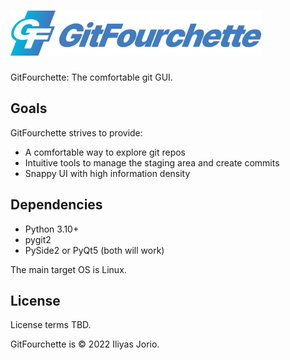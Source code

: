 # <img src="assets/gitfourchette-banner.png" alt="GitFourchette" height=72>

GitFourchette: The comfortable git GUI.

## Goals

GitFourchette strives to provide:
- A comfortable way to explore git repos
- Intuitive tools to manage the staging area and create commits 
- Snappy UI with high information density 

## Dependencies

- Python 3.10+
- pygit2
- PySide2 or PyQt5 (both will work)

The main target OS is Linux. 

## License

License terms TBD.

GitFourchette is © 2022 Iliyas Jorio.
